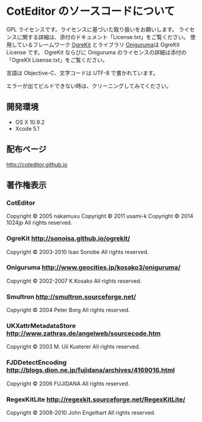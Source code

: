 
CotEditor のソースコードについて
=============================

GPL ライセンスです。ライセンスに基づいた取り扱いをお願いします。
ライセンスに関する詳細は、添付のドキュメント「License.txt」をご覧ください。
使用しているフレームワーク [OgreKit](http://sonoisa.github.io/ogrekit/) とライブラリ [Oniguruma](http://www.geocities.jp/kosako3/oniguruma/)は OgreKit License です。
OgreKit ならびに Oniguruma のライセンスの詳細は添付の「OgreKit Lisense.txt」をご覧ください。

言語は Objective-C、文字コードは UTF-8 で書かれています。

エラーが出てビルドできない時は、クリーニングしてみてください。


開発環境
-----------------------------

- OS X 10.9.2
- Xcode 5.1


配布ページ
-----------------------------

<http://coteditor.github.io>


著作権表示
-----------------------------

### CotEditor
Copyright © 2005 nakamuxu
Copyright © 2011 usami-k
Copyright © 2014 1024jp
 All rights reserved.

### OgreKit  <http://sonoisa.github.io/ogrekit/>
Copyright © 2003-2010 Isao Sonobe
 All rights reserved.

### Oniguruma  <http://www.geocities.jp/kosako3/oniguruma/>
Copyright © 2002-2007  K.Kosako
 All rights reserved.

### Smultron  <http://smultron.sourceforge.net/>
Copyright © 2004 Peter Borg
 All rights reserved.

### UKXattrMetadataStore  <http://www.zathras.de/angelweb/sourcecode.htm>
Copyright © 2003 M. Uli Kusterer
 All rights reserved.

### FJDDetectEncoding  <http://blogs.dion.ne.jp/fujidana/archives/4169016.html>
Copyright © 2006 FUJIDANA
 All rights reserved.

### RegexKitLite  <http://regexkit.sourceforge.net/RegexKitLite/>
Copyright © 2008-2010 John Engelhart
 All rights reserved.
